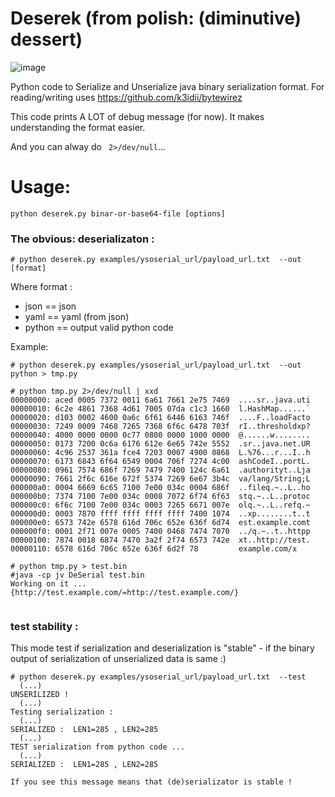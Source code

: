 # Deserek (from polish: (diminutive) dessert)
![image](https://user-images.githubusercontent.com/7603260/183523182-743458f0-ae57-4691-9382-d2d78dbf435d.png)

Python code to Serialize and Unserialize java binary serialization format. 
For reading/writing uses https://github.com/k3idii/bytewirez

This code prints A LOT of debug message (for now).
It makes understanding the format easier. 

And you can alway do ` 2>/dev/null`...

# Usage:
` python deserek.py binar-or-base64-file [options] `

### The obvious: deserializaton :
```
# python deserek.py examples/ysoserial_url/payload_url.txt  --out [format]

```
Where format :
* json == json
* yaml == yaml (from json)
* python == output valid python code

Example:
```
# python deserek.py examples/ysoserial_url/payload_url.txt  --out python > tmp.py

# python tmp.py 2>/dev/null | xxd
00000000: aced 0005 7372 0011 6a61 7661 2e75 7469  ....sr..java.uti
00000010: 6c2e 4861 7368 4d61 7005 07da c1c3 1660  l.HashMap......`
00000020: d103 0002 4600 0a6c 6f61 6446 6163 746f  ....F..loadFacto
00000030: 7249 0009 7468 7265 7368 6f6c 6478 703f  rI..thresholdxp?
00000040: 4000 0000 0000 0c77 0800 0000 1000 0000  @......w........
00000050: 0173 7200 0c6a 6176 612e 6e65 742e 5552  .sr..java.net.UR
00000060: 4c96 2537 361a fce4 7203 0007 4900 0868  L.%76...r...I..h
00000070: 6173 6843 6f64 6549 0004 706f 7274 4c00  ashCodeI..portL.
00000080: 0961 7574 686f 7269 7479 7400 124c 6a61  .authorityt..Lja
00000090: 7661 2f6c 616e 672f 5374 7269 6e67 3b4c  va/lang/String;L
000000a0: 0004 6669 6c65 7100 7e00 034c 0004 686f  ..fileq.~..L..ho
000000b0: 7374 7100 7e00 034c 0008 7072 6f74 6f63  stq.~..L..protoc
000000c0: 6f6c 7100 7e00 034c 0003 7265 6671 007e  olq.~..L..refq.~
000000d0: 0003 7870 ffff ffff ffff ffff 7400 1074  ..xp........t..t
000000e0: 6573 742e 6578 616d 706c 652e 636f 6d74  est.example.comt
000000f0: 0001 2f71 007e 0005 7400 0468 7474 7070  ../q.~..t..httpp
00000100: 7874 0018 6874 7470 3a2f 2f74 6573 742e  xt..http://test.
00000110: 6578 616d 706c 652e 636f 6d2f 78         example.com/x

# python tmp.py > test.bin
#java -cp jv DeSerial test.bin 
Working on it ... 
{http://test.example.com/=http://test.example.com/}


```


### test stability :
This mode test if serialization and deserialization is "stable" - if the binary output of serialization of unserialized data is same :)

```
# python deserek.py examples/ysoserial_url/payload_url.txt  --test
  (...)
UNSERILIZED !
  (...)
Testing serialization : 
  (...)
SERIALIZED :  LEN1=285 , LEN2=285 
  (...)
TEST serialization from python code ...
  (...)
SERIALIZED :  LEN1=285 , LEN2=285 

If you see this message means that (de)serializator is stable !

```

